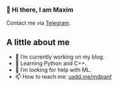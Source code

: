 ### 👋 Hi there, I am Maxim 

Contact me via [Telegram](https://t.me/mdpanf).

## A little about me

- 🔭 I’m currently working on my blog.
- 🌱 Learning Python and C++.
- 🤔 I’m looking for help with ML.
- 📫 How to reach me: [uadd.me/mdpanf](https://uadd.me/mdpanf)
